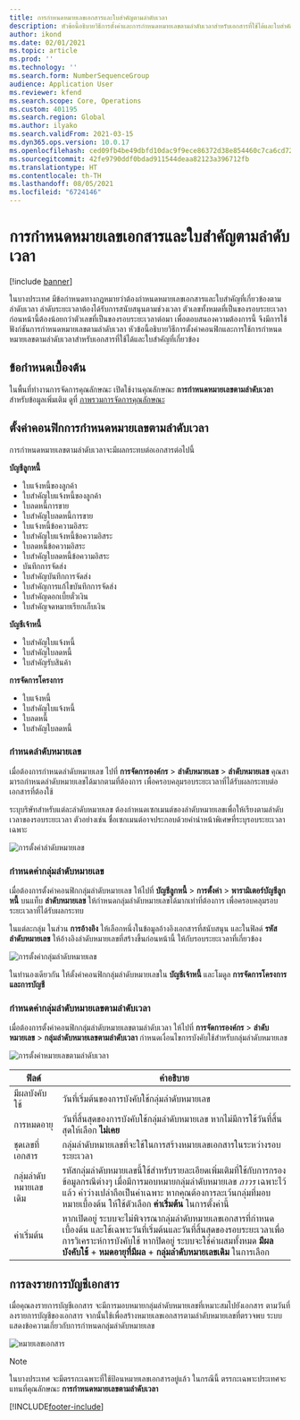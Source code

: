 ```yaml
---
title: การกำหนดหมายเลขเอกสารและใบสำคัญตามลำดับเวลา
description: หัวข้อนี้อธิบายวิธีการตั้งค่าและการกำหนดหมายเลขตามลำดับเวลาสำหรับเอกสารที่ใช้ได้และใบสำคัญที่เกี่ยวข้อง
author: ikond
ms.date: 02/01/2021
ms.topic: article
ms.prod: ''
ms.technology: ''
ms.search.form: NumberSequenceGroup
audience: Application User
ms.reviewer: kfend
ms.search.scope: Core, Operations
ms.custom: 401195
ms.search.region: Global
ms.author: ilyako
ms.search.validFrom: 2021-03-15
ms.dyn365.ops.version: 10.0.17
ms.openlocfilehash: ced09fb4be49dbfd10dac9f9ece86372d38e854460c7ca6cd72922c64ac7cce4
ms.sourcegitcommit: 42fe9790ddf0bdad911544deaa82123a396712fb
ms.translationtype: HT
ms.contentlocale: th-TH
ms.lasthandoff: 08/05/2021
ms.locfileid: "6724146"
---
```

# <a name="numbering-documents-and-vouchers-chronologically"></a>การกำหนดหมายเลขเอกสารและใบสำคัญตามลำดับเวลา

[!include [banner](../includes/banner.md)]


ในบางประเทศ มีข้อกําหนดทางกฎหมายว่าต้องกําหนดหมายเลขเอกสารและใบสำคัญที่เกี่ยวข้องตามลำดับเวลา ลำดับระยะเวลาต้องได้รับการสนับสนุนตามช่วงเวลา ตัวเลขทั้งหมดที่เป็นของรอบระยะเวลาก่อนหน้านี้ต้องน้อยกว่าตัวเลขที่เป็นของรอบระยะเวลาต่อมา เพื่อตอบสนองความต้องการนี้ จึงมีการใช้ฟังก์ชันการกำหนดหมายเลขตามลำดับเวลา หัวข้อนี้อธิบายวิธีการตั้งค่าคอนฟิกและการใช้การกำหนดหมายเลขตามลำดับเวลาสำหรับเอกสารที่ใช้ได้และใบสำคัญที่เกี่ยวข้อง

## <a name="prerequisites"></a>ข้อกำหนดเบื้องต้น

ในพื้นที่ทำงานการจัดการคุณลักษณะ เปิดใช้งานคุณลักษณะ **การกำหนดหมายเลขตามลำดับเวลา** สำหรับข้อมูลเพิ่มเติม ดูที่ [ภาพรวมการจัดการคุณลักษณะ](../../fin-ops-core/fin-ops/get-started/feature-management/feature-management-overview.md)

## <a name="configure-chronological-numbering"></a>ตั้งค่าคอนฟิกการกําหนดหมายเลขตามลำดับเวลา

การกำหนดหมายเลขตามลำดับเวลาจะมีผลกระทบต่อเอกสารต่อไปนี้

**บัญชีลูกหนี้**
- ใบแจ้งหนี้ของลูกค้า
- ใบสำคัญใบแจ้งหนี้ของลูกค้า
- ใบลดหนี้การขาย
- ใบสำคัญใบลดหนี้การขาย
- ใบแจ้งหนี้ข้อความอิสระ
- ใบสำคัญใบแจ้งหนี้ข้อความอิสระ
- ใบลดหนี้ข้อความอิสระ
- ใบสำคัญใบลดหนี้ข้อความอิสระ
- บันทึกการจัดส่ง
- ใบสำคัญบันทึกการจัดส่ง
- ใบสำคัญการแก้ไขบันทึกการจัดส่ง
- ใบสำคัญดอกเบี้ยตั๋วเงิน
- ใบสำคัญจดหมายเรียกเก็บเงิน

**บัญชีเจ้าหนี้**
- ใบสำคัญใบแจ้งหนี้
- ใบสำคัญใบลดหนี้
- ใบสำคัญรับสินค้า

**การจัดการโครงการ**
- ใบแจ้งหนี้
- ใบสำคัญใบแจ้งหนี้
- ใบลดหนี้
- ใบสำคัญใบลดหนี้ 

### <a name="define-number-sequences"></a>กำหนดลำดับหมายเลข

เมื่อต้องการกําหนดลำดับหมายเลข ไปที่ **การจัดการองค์กร** > **ลำดับหมายเลข** > **ลำดับหมายเลข** คุณสามารถกําหนดลำดับหมายเลขได้มากตามที่ต้องการ เพื่อครอบคลุมรอบระยะเวลาที่ได้รับผลกระทบต่อเอกสารที่ต้องใช้ 

ระบุบริษัทสำหรับแต่ละลำดับหมายเลข ต้องกําหนดเซกเมนต์ของลำดับหมายเลขเพื่อให้เรียงตามลำดับเวลาของรอบระยะเวลา ตัวอย่างเช่น ชื่อเซกเมนต์อาจประกอบด้วยคำนำหน้าพิเศษที่ระบุรอบระยะเวลาเฉพาะ

![การตั้งค่าลำดับหมายเลข](media/chrono-num-sequence.jpg)

### <a name="configure-number-sequence-groups"></a>กำหนดค่ากลุ่มลำดับหมายเลข

เมื่อต้องการตั้งค่าคอนฟิกกลุ่มลำดับหมายเลข ให้ไปที่ **บัญชีลูกหนี้** > **การตั้งค่า** > **พารามิเตอร์บัญชีลูกหนี้** บนแท็บ **ลำดับหมายเลข** ให้กําหนดกลุ่มลำดับหมายเลขได้มากเท่าที่ต้องการ เพื่อครอบคลุมรอบระยะเวลาที่ได้รับผลกระทบ 

ในแต่ละกลุ่ม ในส่วน **การอ้างอิง** ให้เลือกหนึ่งในข้อมูลอ้างอิงเอกสารที่สนับสนุน และในฟิลด์ **รหัสลำดับหมายเลข** ให้อ้างอิงลำดับหมายเลขที่สร้างขึ้นก่อนหน้านี้ ให้กับรอบระยะเวลาที่เกี่ยวข้อง

![การตั้งค่ากลุ่มลำดับหมายเลข](media/chrono-num-sequence-group.jpg)

ในทำนองเดียวกัน ให้ตั้งค่าคอนฟิกกลุ่มลำดับหมายเลขใน **บัญชีเจ้าหนี้** และโมดูล **การจัดการโครงการและการบัญชี**

### <a name="configure-number-sequence-groups-chronology"></a>กำหนดค่ากลุ่มลำดับหมายเลขตามลำดับเวลา

เมื่อต้องการตั้งค่าคอนฟิกกลุ่มลำดับหมายเลขตามลำดับเวลา ให้ไปที่ **การจัดการองค์กร** > **ลำดับหมายเลข** > **กลุ่มลำดับหมายเลขตามลำดับเวลา** กำหนดเงื่อนไขการบังคับใช้สำหรับกลุ่มลำดับหมายเลข

![การตั้งค่าหมายเลขตามลำดับเวลา](media/chrono-num-sequence-group-period.jpg)

| ฟิลด์            | คำอธิบาย                                                                                                                                                                                                                                                                                                                                                                                   |
|---------------------|------------------------------------------------------------------------------------------------------------------------------------------------------------------------------------------------------------------------------------------------------------------------------------------------------------------------------------------------------------------------------------------------|
| มีผลบังคับใช้  | วันที่เริ่มต้นของการบังคับใช้กลุ่มลำดับหมายเลข |
| การหมดอายุ      | วันที่สิ้นสุดของการบังคับใช้กลุ่มลำดับหมายเลข หากไม่มีการใช้วันที่สิ้นสุดให้เลือก **ไม่เคย** |
| ชุดเลขที่เอกสาร | กลุ่มลำดับหมายเลขที่จะใช้ในการสร้างหมายเลขเอกสารในระหว่างรอบระยะเวลา |
| กลุ่มลำดับหมายเลขเดิม | รหัสกลุ่มลำดับหมายเลขนี้ใช้สำหรับรายละเอียดเพิ่มเติมที่ใช้กับการกรองข้อมูลกรณีต่างๆ เมื่อมีการมอบหมายกลุ่มลำดับหมายเลข *ถาวร* เฉพาะไว้แล้ว ค่าว่างเปล่าถือเป็นค่าเฉพาะ หากคุณต้องการละเว้นกลุ่มที่มอบหมายเบื้องต้น ให้ใช้ตัวเลือก **ค่าเริ่มต้น** ในการตั้งค่านี้ |
| ค่าเริ่มต้น | หากเปิดอยู่ ระบบจะไม่พิจารณากลุ่มลำดับหมายเลขเอกสารที่กำหนดเบื้องต้น และใช้เฉพาะวันที่เริ่มต้นและวันที่สิ้นสุดของรอบระยะเวลาเพื่อการวิเคราะห์การบังคับใช้ หากปิดอยู่ ระบบจะใช้ค่าผสมทั้งหมด **มีผลบังคับใช้** + **หมดอายุที่มีผล** + **กลุ่มลำดับหมายเลขเดิม** ในการเลือก |

## <a name="document-posting"></a>การลงรายการบัญชีเอกสาร
เมื่อคุณลงรายการบัญชีเอกสาร จะมีการมอบหมายกลุ่มลำดับหมายเลขที่เหมาะสมไปยังเอกสาร ตามวันที่ลงรายการบัญชีของเอกสาร จากนั้นใช้เพื่อสร้างหมายเลขเอกสารตามลำดับหมายเลขที่ตรวจพบ ระบบแสดงข้อความเกี่ยวกับการกำหนดกลุ่มลำดับหมายเลข

![หมายเลขเอกสาร](media/chrono-num-sequence-fti.jpg)

> [!NOTE]
> ในบางประเทศ จะมีตรรกะเฉพาะที่ใช้ป้อนหมายเลขเอกสารอยู่แล้ว ในกรณีนี้ ตรรกะเฉพาะประเทศจะแทนที่คุณลักษณะ **การกำหนดหมายเลขตามลำดับเวลา**


[!INCLUDE[footer-include](../../includes/footer-banner.md)]
